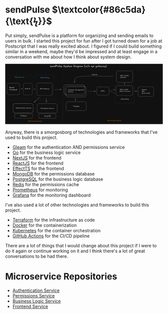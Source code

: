 # sendPulse $\textcolor{#86c5da}{\text{ϟ}}$

Put simply, sendPulse is a platform for organizing and sending emails to users in bulk.
I started this project for fun after I got turned down for a job at Postscript that I was really excited about.
I figured if I could build something similar in a weekend, maybe they'd be impressed and at least engage in a conversation with me about how I think about system design.


![sendPulse Diagram](./system-design/diagrams/sendpulse-sd-diagram-2.png)


Anyway, there is a smorgosborg of technologies and frameworks that I've used to build this project.  

- [Gleam](https://gleam.run/) for the authentication AND permissions service
- [Go](https://go.dev/) for the business logic service
- [NextJS](https://nextjs.org/) for the frontend
- [ReactJS](https://reactjs.org/) for the frontend
- [EffectTS](https://effect.ts/) for the frontend
- [MongoDB](https://www.mongodb.com/) for the permissions database
- [PostgreSQL](https://www.postgresql.org/) for the business logic database
- [Redis](https://redis.io/) for the permissions cache
- [Prometheus](https://prometheus.io/) for monitoring
- [Grafana](https://grafana.com/) for the monitoring dashboard

I've also used a lot of other technologies and frameworks to build this project.
- [Terraform](https://www.terraform.io/) for the infrastructure as code
- [Docker](https://www.docker.com/) for the containerization
- [Kubernetes](https://kubernetes.io/) for the container orchestration
- [GitHub Actions](https://github.com/features/actions) for the CI/CD pipeline


There are a lot of things that I would change about this project if I were to do it again or continue working on it and I think there's a lot of great conversations to be had there.


# Microservice Repositories

- [Authentication Service](https://github.com/donnaloia/authentication-service)
- [Permissions Service](https://github.com/donnaloia/permissions-service)
- [Business Logic Service](https://github.com/donnaloia/email-campaign-service)
- [Frontend Service](https://github.com/donnaloia/sendPulse-frontend)


